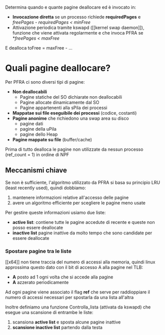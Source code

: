 Determina quando e quante pagine deallocare ed è invocato in:

- **Invocazione diretta** se un processo richiede **requiredPages** e
	*freePages - requiredPages < minFree*
- Attivazione periodica tramite kswapd ([[kernel swap daemon]]), funzione che viene attivata regolarmente e che invoca PFRA se **freePages < maxFree*


E dealloca toFree = maxFree - ...


# Quali pagine deallocare?

Per PFRA ci sono diversi tipi di pagine:

- **Non deallocabili** 
	- Pagine statiche del SO dichiarate non deallocabili
	- Pagine allocate dinamicamente dal SO
	- Pagine appartenenti alla sPila dei processi
- **Mappatae sui file eseguibile dei processi** (codice, costanti)
- **Pagine anonime** che richiedono una swap area su disco
	- pagine dati
	- pagine della uPila
	- pagine dello Heap
- **Pagine mappate su file** (buffer/cache) 


Prima di tutto dealloca le pagine non utilizzate da nessun processo (ref_count = 1) in ordine di NPF

## Meccanismi chiave

Se non è sufficiente, l'algoritmo utilizzato da PFRA si basa su principio LRU (least recently used), quindi dobbiamo:
1. mantenere informazioni relative all'accesso delle pagine
2. avere un algoritmo efficiente per scegliere le pagine meno usate

Per gestire queste informazioni usiamo due liste:
- **active list**: contiene tutte le pagine accedute di recente e queste non posso essere deallocate
- **inactive list** pagine inattive da molto tempo che sono candidate per essere deallocate

### Spostare pagine tra le liste


[[x64]] non tiene traccia del numero di accessi alla memoria, quindi linux approssima questo dato con il bit di accesso A alla pagine nel TLB:
- **A** posto ad 1 ogni volta che si accede alla pagine
- **A** azzerato periodicamente

Ad ogni pagine viene associato il flag **ref** che serve per raddioppiare il numero di accessi necessari per spostarla da una lista all'altra

Inoltre definiamo una funzione Controlla_lista (attivata da kswapd) che esegue una scansione di entrambe le liste:
1. scansiona **active list** e sposta alcune pagine inattive
2. **scansione inactive list** partendo dalla testa